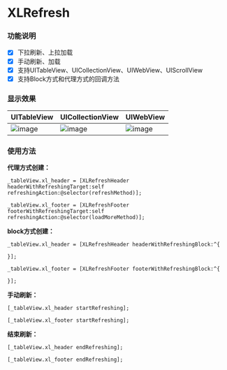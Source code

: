 # XLRefresh

### 功能说明
- [x] 下拉刷新、上拉加载
- [x] 手动刷新、加载
- [x] 支持UITableView、UICollectionView、UIWebView、UIScrollView
- [x] 支持Block方式和代理方式的回调方法

### 显示效果

| UITableView | UICollectionView | UIWebView |
| ---- | ---- | ---- |
|![image](https://github.com/mengxianliang/XLRefresh/blob/master/GIF/1.gif)| ![image](https://github.com/mengxianliang/XLRefresh/blob/master/GIF/2.gif)| ![image](https://github.com/mengxianliang/XLRefresh/blob/master/GIF/3.gif)|

### 使用方法

**代理方式创建：**

```objc
_tableView.xl_header = [XLRefreshHeader headerWithRefreshingTarget:self refreshingAction:@selector(refreshMethod)];

_tableView.xl_footer = [XLRefreshFooter footerWithRefreshingTarget:self refreshingAction:@selector(loadMoreMethod)];
```
**block方式创建：**

```objc
_tableView.xl_header = [XLRefreshHeader headerWithRefreshingBlock:^{
        
}];

_tableView.xl_footer = [XLRefreshFooter footerWithRefreshingBlock:^{
        
}];
```

**手动刷新：**

```objc
[_tableView.xl_header startRefreshing];

[_tableView.xl_footer startRefreshing];
```

**结束刷新：**

```objc
[_tableView.xl_header endRefreshing];

[_tableView.xl_footer endRefreshing];
```
